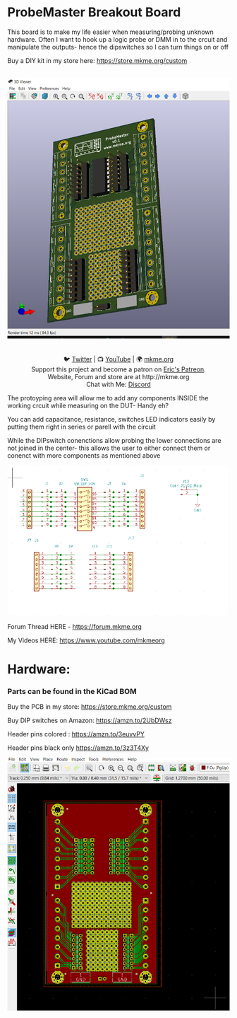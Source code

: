 # ProbeMaster Breakout Board 
This board is to make my life easier when measuring/probing unknown hardware.  Often I want to hook up a logic probe or DMM in to the crcuit and manipulate the outputs- hence the dipswitches so I can turn things on or off

Buy a DIY kit in my store here: https://store.mkme.org/custom

<p align="center">
<br>
 <img src="https://github.com/MKme/probemaster/blob/main/photos/3D.PNG" width="700"/>
 <br>

<br>
<br>
🐦 <a href="https://twitter.com/mkmeorg">Twitter</a>
| 📺 <a href="https://www.youtube.com/mkmeorg">YouTube</a>
| 🌍 <a href="http://www.mkme.org">mkme.org</a><br>
Support this project and become a patron on <a href="http://mkme.org/patreon">Eric's Patreon</a>.<br>
Website, Forum and store are at http://mkme.org <br>
Chat with Me: <a href="https://discord.gg/j9S4Fgv">Discord</a></b>
</p>




The protoyping area will allow me to add any components INSIDE the working crcuit while measuring on the DUT- Handy eh?

You can add capacitance, resistance, switches LED indicators easily by putting them right in series or parell with the circuit

While the DIPswitch conenctions allow probing the lower connections are not joined in the center- this allows the user to either connect them or conenct with more components as mentioned above

<img src="https://github.com/MKme/probemaster/blob/main/photos/Schematic%20Fig.PNG" width="500"/>

Forum Thread HERE - https://forum.mkme.org 

My Videos HERE: https://www.youtube.com/mkmeorg


# Hardware:

### Parts can be found in the KiCad BOM 

Buy the PCB in my store: https://store.mkme.org/custom

Buy DIP switches on Amazon: https://amzn.to/2UbDWsz

Header pins colored : https://amzn.to/3euvvPY

Header pins black only https://amzn.to/3z3T4Xy 

<img src="https://github.com/MKme/probemaster/blob/main/photos/PCB%20Fig.PNG" width="700"/>
